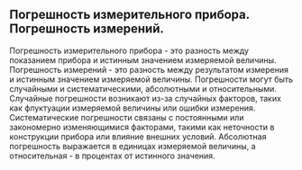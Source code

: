 ## Погрешность измерительного прибора. Погрешность измерений.
Погрешность измерительного прибора - это разность между показанием прибора и истинным значением измеряемой величины. Погрешность измерений - это разность между результатом измерения и истинным значением измеряемой величины. Погрешности могут быть случайными и систематическими, абсолютными и относительными. Случайные погрешности возникают из-за случайных факторов, таких как флуктуации измеряемой величины или ошибки измерения. Систематические погрешности связаны с постоянными или закономерно изменяющимися факторами, такими как неточности в конструкции прибора или влияние внешних условий. Абсолютная погрешность выражается в единицах измеряемой величины, а относительная - в процентах от истинного значения.
